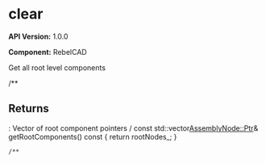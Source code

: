 # clear

**API Version:** 1.0.0

**Component:** RebelCAD

Get all root level components

/**

## Returns

: Vector of root component pointers
/
    const std::vector<AssemblyNode::Ptr>& getRootComponents() const {
        return rootNodes_;
    }

    /**

